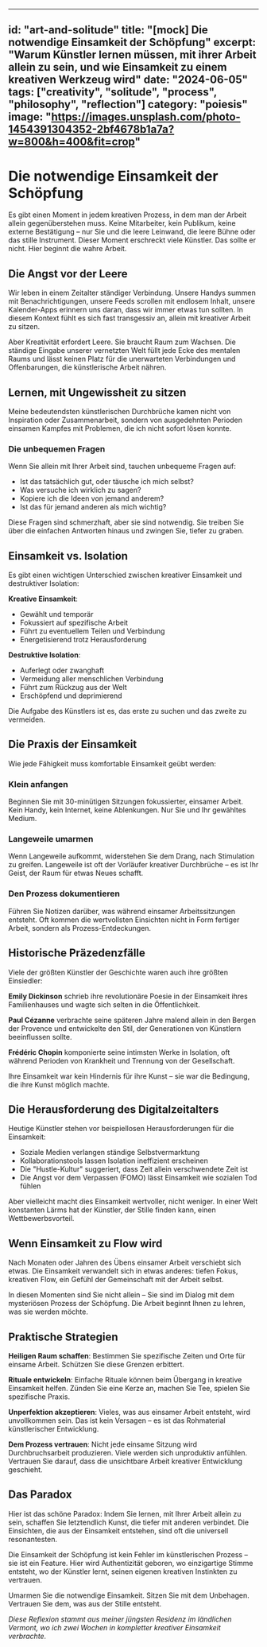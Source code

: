 
---
id: "art-and-solitude"
title: "[mock] Die notwendige Einsamkeit der Schöpfung"
excerpt: "Warum Künstler lernen müssen, mit ihrer Arbeit allein zu sein, und wie Einsamkeit zu einem kreativen Werkzeug wird"
date: "2024-06-05"
tags: ["creativity", "solitude", "process", "philosophy", "reflection"]
category: "poiesis"
image: "https://images.unsplash.com/photo-1454391304352-2bf4678b1a7a?w=800&h=400&fit=crop"
---

# Die notwendige Einsamkeit der Schöpfung

Es gibt einen Moment in jedem kreativen Prozess, in dem man der Arbeit allein gegenüberstehen muss. Keine Mitarbeiter, kein Publikum, keine externe Bestätigung – nur Sie und die leere Leinwand, die leere Bühne oder das stille Instrument. Dieser Moment erschreckt viele Künstler. Das sollte er nicht. Hier beginnt die wahre Arbeit.

## Die Angst vor der Leere

Wir leben in einem Zeitalter ständiger Verbindung. Unsere Handys summen mit Benachrichtigungen, unsere Feeds scrollen mit endlosem Inhalt, unsere Kalender-Apps erinnern uns daran, dass wir immer etwas tun sollten. In diesem Kontext fühlt es sich fast transgessiv an, allein mit kreativer Arbeit zu sitzen.

Aber Kreativität erfordert Leere. Sie braucht Raum zum Wachsen. Die ständige Eingabe unserer vernetzten Welt füllt jede Ecke des mentalen Raums und lässt keinen Platz für die unerwarteten Verbindungen und Offenbarungen, die künstlerische Arbeit nähren.

## Lernen, mit Ungewissheit zu sitzen

Meine bedeutendsten künstlerischen Durchbrüche kamen nicht von Inspiration oder Zusammenarbeit, sondern von ausgedehnten Perioden einsamen Kampfes mit Problemen, die ich nicht sofort lösen konnte.

### Die unbequemen Fragen

Wenn Sie allein mit Ihrer Arbeit sind, tauchen unbequeme Fragen auf:
- Ist das tatsächlich gut, oder täusche ich mich selbst?
- Was versuche ich wirklich zu sagen?
- Kopiere ich die Ideen von jemand anderem?
- Ist das für jemand anderen als mich wichtig?

Diese Fragen sind schmerzhaft, aber sie sind notwendig. Sie treiben Sie über die einfachen Antworten hinaus und zwingen Sie, tiefer zu graben.

## Einsamkeit vs. Isolation

Es gibt einen wichtigen Unterschied zwischen kreativer Einsamkeit und destruktiver Isolation:

**Kreative Einsamkeit**:
- Gewählt und temporär
- Fokussiert auf spezifische Arbeit
- Führt zu eventuellem Teilen und Verbindung
- Energetisierend trotz Herausforderung

**Destruktive Isolation**:
- Auferlegt oder zwanghaft
- Vermeidung aller menschlichen Verbindung
- Führt zum Rückzug aus der Welt
- Erschöpfend und deprimierend

Die Aufgabe des Künstlers ist es, das erste zu suchen und das zweite zu vermeiden.

## Die Praxis der Einsamkeit

Wie jede Fähigkeit muss komfortable Einsamkeit geübt werden:

### Klein anfangen
Beginnen Sie mit 30-minütigen Sitzungen fokussierter, einsamer Arbeit. Kein Handy, kein Internet, keine Ablenkungen. Nur Sie und Ihr gewähltes Medium.

### Langeweile umarmen
Wenn Langeweile aufkommt, widerstehen Sie dem Drang, nach Stimulation zu greifen. Langeweile ist oft der Vorläufer kreativer Durchbrüche – es ist Ihr Geist, der Raum für etwas Neues schafft.

### Den Prozess dokumentieren
Führen Sie Notizen darüber, was während einsamer Arbeitssitzungen entsteht. Oft kommen die wertvollsten Einsichten nicht in Form fertiger Arbeit, sondern als Prozess-Entdeckungen.

## Historische Präzedenzfälle

Viele der größten Künstler der Geschichte waren auch ihre größten Einsiedler:

**Emily Dickinson** schrieb ihre revolutionäre Poesie in der Einsamkeit ihres Familienhauses und wagte sich selten in die Öffentlichkeit.

**Paul Cézanne** verbrachte seine späteren Jahre malend allein in den Bergen der Provence und entwickelte den Stil, der Generationen von Künstlern beeinflussen sollte.

**Frédéric Chopin** komponierte seine intimsten Werke in Isolation, oft während Perioden von Krankheit und Trennung von der Gesellschaft.

Ihre Einsamkeit war kein Hindernis für ihre Kunst – sie war die Bedingung, die ihre Kunst möglich machte.

## Die Herausforderung des Digitalzeitalters

Heutige Künstler stehen vor beispiellosen Herausforderungen für die Einsamkeit:
- Soziale Medien verlangen ständige Selbstvermarktung
- Kollaborationstools lassen Isolation ineffizient erscheinen
- Die "Hustle-Kultur" suggeriert, dass Zeit allein verschwendete Zeit ist
- Die Angst vor dem Verpassen (FOMO) lässt Einsamkeit wie sozialen Tod fühlen

Aber vielleicht macht dies Einsamkeit wertvoller, nicht weniger. In einer Welt konstanten Lärms hat der Künstler, der Stille finden kann, einen Wettbewerbsvorteil.

## Wenn Einsamkeit zu Flow wird

Nach Monaten oder Jahren des Übens einsamer Arbeit verschiebt sich etwas. Die Einsamkeit verwandelt sich in etwas anderes: tiefen Fokus, kreativen Flow, ein Gefühl der Gemeinschaft mit der Arbeit selbst.

In diesen Momenten sind Sie nicht allein – Sie sind im Dialog mit dem mysteriösen Prozess der Schöpfung. Die Arbeit beginnt Ihnen zu lehren, was sie werden möchte.

## Praktische Strategien

**Heiligen Raum schaffen**: Bestimmen Sie spezifische Zeiten und Orte für einsame Arbeit. Schützen Sie diese Grenzen erbittert.

**Rituale entwickeln**: Einfache Rituale können beim Übergang in kreative Einsamkeit helfen. Zünden Sie eine Kerze an, machen Sie Tee, spielen Sie spezifische Praxis.

**Unperfektion akzeptieren**: Vieles, was aus einsamer Arbeit entsteht, wird unvollkommen sein. Das ist kein Versagen – es ist das Rohmaterial künstlerischer Entwicklung.

**Dem Prozess vertrauen**: Nicht jede einsame Sitzung wird Durchbruchsarbeit produzieren. Viele werden sich unproduktiv anfühlen. Vertrauen Sie darauf, dass die unsichtbare Arbeit kreativer Entwicklung geschieht.

## Das Paradox

Hier ist das schöne Paradox: Indem Sie lernen, mit Ihrer Arbeit allein zu sein, schaffen Sie letztendlich Kunst, die tiefer mit anderen verbindet. Die Einsichten, die aus der Einsamkeit entstehen, sind oft die universell resonantesten.

Die Einsamkeit der Schöpfung ist kein Fehler im künstlerischen Prozess – sie ist ein Feature. Hier wird Authentizität geboren, wo einzigartige Stimme entsteht, wo der Künstler lernt, seinen eigenen kreativen Instinkten zu vertrauen.

Umarmen Sie die notwendige Einsamkeit. Sitzen Sie mit dem Unbehagen. Vertrauen Sie dem, was aus der Stille entsteht.

*Diese Reflexion stammt aus meiner jüngsten Residenz im ländlichen Vermont, wo ich zwei Wochen in kompletter kreativer Einsamkeit verbrachte.*
